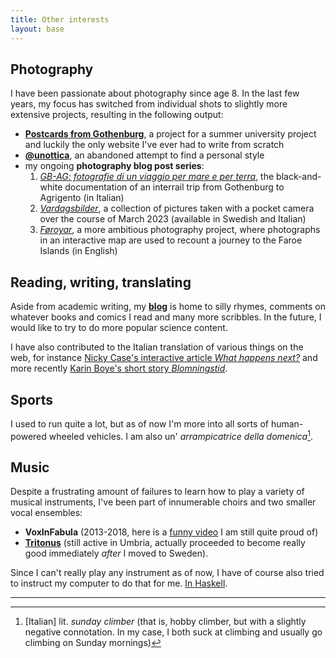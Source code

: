 ```yaml
---
title: Other interests
layout: base
---
```


## Photography
I have been passionate about photography since age 8.
In the last few years, my focus has switched from individual shots to slightly more extensive projects, resulting in the following output:

- [__Postcards from Gothenburg__](https://harisont.github.io/postcards-from-gothenburg/), a project for a summer university project and luckily the only website I've ever had to write from scratch
- [__@unottica__](https://www.instagram.com/unottica/), an abandoned attempt to find a personal style
- my ongoing __photography blog post series__:
  1. [_GB-AG: fotografie di un viaggio per mare e per terra_](https://harisont.github.io/unottica/2022/11/13/gbag.html), the black-and-white documentation of an interrail trip from Gothenburg to Agrigento (in Italian)
  2. [_Vardagsbilder_](https://harisont.github.io/unottica/2023/04/09/vardagsbilder-sv.html), a collection of pictures taken with a pocket camera over the course of March 2023 (available in Swedish and Italian)
  3. [_Føroyar_](https://harisont.github.io/photography/2023/12/27/foroyar.html), a more ambitious photography project, where photographs in an interactive map are used to recount a journey to the Faroe Islands (in English)

## Reading, writing, translating
Aside from academic writing, my [__blog__](blog.md) is home to silly rhymes, comments on whatever books and comics I read and many more scribbles.
In the future, I would like to try to do more popular science content.

I have also contributed to the Italian translation of various things on the web, for instance [Nicky Case's interactive article _What happens next?_](https://harisont.github.io/covid-19/) and more recently [Karin Boye's short story _Blomningstid_](https://harisont.github.io/traduzioni/2023/08/18/blomningstid.html).

## Sports
I used to run quite a lot, but as of now I'm more into all sorts of human-powered wheeled vehicles.
I am also un' _arrampicatrice della domenica_[^1].

## Music
Despite a frustrating amount of failures to learn how to play a variety of musical instruments, I've been part of innumerable choirs and two smaller vocal ensembles:

- __VoxInFabula__ (2013-2018, here is a [funny video](https://www.youtube.com/watch?v=FaMoZsXScj0) I am still quite proud of)
- [__Tritonus__](https://www.youtube.com/@tritonus_ensemble/videos) (still active in Umbria, actually proceeded to become really good immediately _after_ I moved to Sweden).

Since I can't really play any instrument as of now, I have of course also tried to instruct my computer to do that for me. [In Haskell](https://github.com/lcdsa/geb).

---

[^1]: [Italian] lit. _sunday climber_ (that is, hobby climber, but with a slightly negative connotation. In my case, I both suck at climbing and usually go climbing on Sunday mornings)